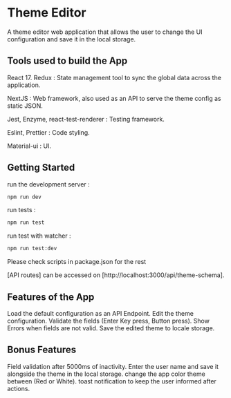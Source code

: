 # Theme Editor

A theme editor web application that allows the user to change the UI configuration and save it in the local storage.

## Tools used to build the App

React 17.
Redux : State management tool to sync the global data across the application.

NextJS : Web framework, also used as an API to serve the theme config as static JSON.

Jest, Enzyme, react-test-renderer : Testing framework.

Eslint, Prettier : Code styling.

Material-ui : UI.

## Getting Started

run the development server :

```bash
npm run dev

```

run tests :

```bash
npm run test

```

run test with watcher :

```bash
npm run test:dev

```

Please check scripts in package.json for the rest

[API routes] can be accessed on [http://localhost:3000/api/theme-schema].

## Features of the App

Load the default configuration as an API Endpoint.
Edit the theme configuration.
Validate the fields (Enter Key press, Button press).
Show Errors when fields are not valid.
Save the edited theme to locale storage.

## Bonus Features
Field validation after 5000ms of inactivity.
Enter the user name and save it alongside the theme in the local storage.
change the app color theme between (Red or White).
toast notification to keep the user informed after actions.
